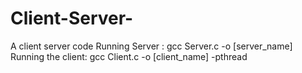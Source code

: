 # Client-Server-
A client server code
Running Server : gcc Server.c -o [server_name] 
Running the client:  gcc Client.c -o [client_name] -pthread
